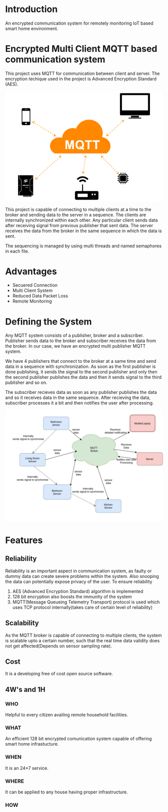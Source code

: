 # Introduction

An encrypted communication system for remotely monitoring IoT based smart home environment.


# Encrypted Multi Client MQTT based communication system

This project uses MQTT for communication between client and server. The encryption techique used in the project is Advanced Encryption Standard (AES).

![MQTT](https://github.com/bob2510/Stepin_Miniproject/blob/008ac0e8f18359da6aa12ccb0996bd624b47fbcb/SDLC/1_Requirements/MQTT.jpg)

This project is capable of connecting to multiple clients at a time to the broker and sending data to the server in a sequence. The clients are internally synchronized within each other. Any particular client sends data after receiving signal from previous publisher that sent data. The server receives the data from the broker in the same sequence in which the data is sent.

The sequencing is managed by using multi threads and named semaphores in each file.

# Advantages

* Secuered Connection
* Multi Client System
* Reduced Data Packet Loss
* Remote Monitoring

# Defining the System

Any MQTT system consists of a publisher, broker and a subscriber. Publisher sends data to the broker and subscriber receives the data from the broker. In our case, we have an encrypted multi publisher MQTT system. 

We have 4 publishers that connect to the broker at a same time and send data in a sequence with synchronization. As soon as the first publisher is done publishing, it sends the signal to the second publisher and only then the second publisher publishes the data and then it sends signal to the third publisher and so on.

The subscriber recieves data as soon as any publisher publishes the data and so it receives data in the same sequence. After recieving the data, subscriber processes it a bit and then notifies the user after processing.

![System](https://github.com/bob2510/Stepin_Miniproject/blob/db44949635d0a912d830b83c5cd99d0bd0271003/SDLC/2_Architecture/Behavioral_Diagram/Behavioral.jpg)




# Features

## Reliability

Reliability is an important aspect in communication system, as faulty or dummy data can create severe problems within the system. Also snooping the data can potentially expose privacy of the user. To ensure reliability

1. AES (Advanced Encryption Standard) algorithm is implemented
2. 128 bit encryption also boosts the immunity of the system
3. MQTT(Message Queueing Telemetry Transport) protocol is used which uses TCP protocol internally(takes care of certain level of reliability)

## Scalability
As the MQTT broker is capable of connecting to multiple clients, the system is scalable upto a certain number, such that the real time data validity does not get affected(Depends on sensor sampling rate).

## Cost

It is a developing free of cost open source software.

## 4W's and 1H

### WHO
Helpful to every citizen availing remote household facilities.
### WHAT
An efficient 128 bit encrypted comunication system capable of offering smart home infrastucture.
### WHEN
It is an 24*7 service.
### WHERE
It can be applied to any house having proper infrastructure. 
### HOW
 







